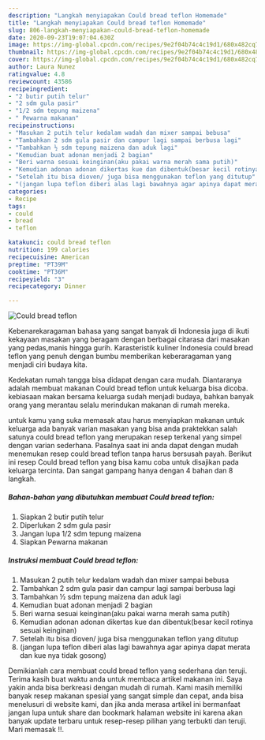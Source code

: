 ```yaml
---
description: "Langkah menyiapakan Could bread teflon Homemade"
title: "Langkah menyiapakan Could bread teflon Homemade"
slug: 806-langkah-menyiapakan-could-bread-teflon-homemade
date: 2020-09-23T19:07:04.630Z
image: https://img-global.cpcdn.com/recipes/9e2f04b74c4c19d1/680x482cq70/could-bread-teflon-foto-resep-utama.jpg
thumbnail: https://img-global.cpcdn.com/recipes/9e2f04b74c4c19d1/680x482cq70/could-bread-teflon-foto-resep-utama.jpg
cover: https://img-global.cpcdn.com/recipes/9e2f04b74c4c19d1/680x482cq70/could-bread-teflon-foto-resep-utama.jpg
author: Laura Nunez
ratingvalue: 4.8
reviewcount: 43586
recipeingredient:
- "2 butir putih telur"
- "2 sdm gula pasir"
- "1/2 sdm tepung maizena"
- " Pewarna makanan"
recipeinstructions:
- "Masukan 2 putih telur kedalam wadah dan mixer sampai bebusa"
- "Tambahkan 2 sdm gula pasir dan campur lagi sampai berbusa lagi"
- "Tambahkan ½ sdm tepung maizena dan aduk lagi"
- "Kemudian buat adonan menjadi 2 bagian"
- "Beri warna sesuai keinginan(aku pakai warna merah sama putih)"
- "Kemudian adonan adonan dikertas kue dan dibentuk(besar kecil rotinya sesuai keinginan)"
- "Setelah itu bisa dioven/ juga bisa menggunakan teflon yang ditutup"
- "(jangan lupa teflon diberi alas lagi bawahnya agar apinya dapat merata dan kue nya tidak gosong)"
categories:
- Recipe
tags:
- could
- bread
- teflon

katakunci: could bread teflon 
nutrition: 199 calories
recipecuisine: American
preptime: "PT39M"
cooktime: "PT36M"
recipeyield: "3"
recipecategory: Dinner

---
```



![Could bread teflon](https://img-global.cpcdn.com/recipes/9e2f04b74c4c19d1/680x482cq70/could-bread-teflon-foto-resep-utama.jpg)

Kebenarekaragaman bahasa yang sangat banyak di Indonesia juga di ikuti kekayaan masakan yang beragam dengan berbagai citarasa dari masakan yang pedas,manis hingga gurih. Karasteristik kuliner Indonesia could bread teflon yang penuh dengan bumbu memberikan keberaragaman yang menjadi ciri budaya kita.


Kedekatan rumah tangga bisa didapat dengan cara mudah. Diantaranya adalah membuat makanan Could bread teflon untuk keluarga bisa dicoba. kebiasaan makan bersama keluarga sudah menjadi budaya, bahkan banyak orang yang merantau selalu merindukan makanan di rumah mereka.



untuk kamu yang suka memasak atau harus menyiapkan makanan untuk keluarga ada banyak varian masakan yang bisa anda praktekkan salah satunya could bread teflon yang merupakan resep terkenal yang simpel dengan varian sederhana. Pasalnya saat ini anda dapat dengan mudah menemukan resep could bread teflon tanpa harus bersusah payah.
Berikut ini resep Could bread teflon yang bisa kamu coba untuk disajikan pada keluarga tercinta. Dan sangat gampang hanya dengan 4 bahan dan 8 langkah.


<!--inarticleads1-->

##### Bahan-bahan yang dibutuhkan membuat Could bread teflon:

1. Siapkan 2 butir putih telur
1. Diperlukan 2 sdm gula pasir
1. Jangan lupa 1/2 sdm tepung maizena
1. Siapkan  Pewarna makanan




<!--inarticleads2-->

##### Instruksi membuat  Could bread teflon:

1. Masukan 2 putih telur kedalam wadah dan mixer sampai bebusa
1. Tambahkan 2 sdm gula pasir dan campur lagi sampai berbusa lagi
1. Tambahkan ½ sdm tepung maizena dan aduk lagi
1. Kemudian buat adonan menjadi 2 bagian
1. Beri warna sesuai keinginan(aku pakai warna merah sama putih)
1. Kemudian adonan adonan dikertas kue dan dibentuk(besar kecil rotinya sesuai keinginan)
1. Setelah itu bisa dioven/ juga bisa menggunakan teflon yang ditutup
1. (jangan lupa teflon diberi alas lagi bawahnya agar apinya dapat merata dan kue nya tidak gosong)




Demikianlah cara membuat could bread teflon yang sederhana dan teruji. Terima kasih buat waktu anda untuk membaca artikel makanan ini. Saya yakin anda bisa berkreasi dengan mudah di rumah. Kami masih memiliki banyak resep makanan spesial yang sangat simple dan cepat, anda bisa menelusuri di website kami, dan jika anda merasa artikel ini bermanfaat jangan lupa untuk share dan bookmark halaman website ini karena akan banyak update terbaru untuk resep-resep pilihan yang terbukti dan teruji. Mari memasak !!. 
